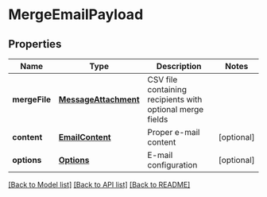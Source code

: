 # MergeEmailPayload

## Properties
Name | Type | Description | Notes
------------ | ------------- | ------------- | -------------
**mergeFile** | [**MessageAttachment**](MessageAttachment.md) | CSV file containing recipients with optional merge fields | 
**content** | [**EmailContent**](EmailContent.md) | Proper e-mail content | [optional] 
**options** | [**Options**](Options.md) | E-mail configuration | [optional] 

[[Back to Model list]](../README.md#documentation-for-models) [[Back to API list]](../README.md#documentation-for-api-endpoints) [[Back to README]](../README.md)


